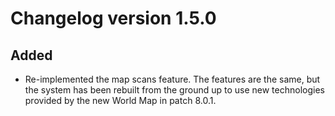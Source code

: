 # Changelog version 1.5.0

## Added

- Re-implemented the map scans feature. The features are the same, but the system has been rebuilt from the ground up to use new technologies provided by the new World Map in patch 8.0.1.